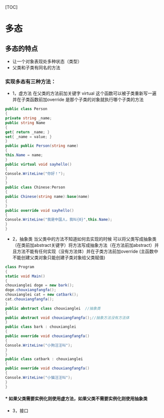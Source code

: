 [TOC]

# 多态
## 多态的特点
* 让一个对象表现处多种状态（类型）
* 父类和子类有同名的方法
### 实现多态有三种方法：
* 1，虚方法  在父类的方法前加关键字 virtual 这个函数可以被子类重新写一遍 并在子类函数前加override 是那个子类的对象就执行哪个子类的方法
``` c# 
public class Person
{ 
private string _name;
public string Name
{
get{ return _name; }
set{ _name = value; }
}
public public Person(string name)
{
this.Name = name;
}
public virtual void sayhello() 
{
Console.WriteLine("你好！");
}
}
public class Chinese:Person
{
public Chinese(string name):base(name)
{ 
}
public override void sayhello()
{
Console.WriteLine("我是中国人，我叫{0}",this.Name);
}           
}
```
* 2，抽象类 当父类中的方法不知道如何去实现的时候 可以将父类写成抽象类（在类前加abstract关键字）将方法写成抽象方法（在方法前加abstract）并且方法不能有任何实现（没有方法体）并在子类方法前加override  (主函数中不能创建父类对象只能创建子类对象给父类赋值)  
``` c#
class Program
{
static void Main()
{
chouxianglei doge = new bark();
doge.chouxiangfangfa();
chouxianglei cat = new catbark();
cat.chouxiangfangfa();
}
public abstract class chouxianglei  //抽象类
{
public abstract void chouxiangfangfa();//抽象方法没有方法体
}
public class bark : chouxianglei
{
public override void chouxiangfangfa()
{
Console.WriteLine("小狗汪汪叫");
}
}
public class catbark : chouxianglei
{
public override void chouxiangfangfa()
{
Console.WriteLine("小猫汪汪叫");
}
}
```
#### * 如果父类需要实例化则使用虚方法，如果父类不需要实例化则使用抽象类 
* 3，接口